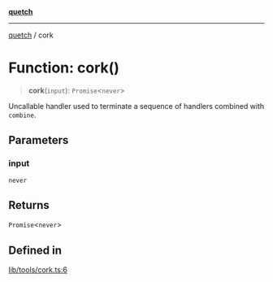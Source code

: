 [**quetch**](../README.md)

***

[quetch](../README.md) / cork

# Function: cork()

> **cork**(`input`): `Promise`\<`never`\>

Uncallable handler used to terminate a sequence of handlers combined with `combine`.

## Parameters

### input

`never`

## Returns

`Promise`\<`never`\>

## Defined in

[lib/tools/cork.ts:6](https://github.com/nevoland/quetch/blob/5d54d23c7450a0f85309e15fdf3a25ea832b3452/lib/tools/cork.ts#L6)
